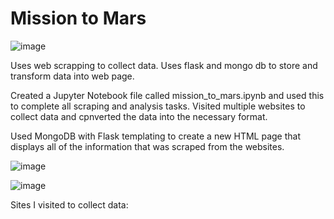 # Mission to Mars



![image](https://wallpapercave.com/wp/wp2461878.jpg)


Uses web scrapping to collect data. Uses flask and mongo db to store and transform data into web page.

Created a Jupyter Notebook file called mission_to_mars.ipynb and used this to complete all scraping and analysis tasks. 
Visited multiple websites to collect data and cpnverted the data into the necessary format.

Used MongoDB with Flask templating to create a new HTML page that displays all of the information that was scraped from the websites.

![image](https://user-images.githubusercontent.com/78995175/134271634-46f841f9-f8a4-4a8c-bd2b-0f0564bcbbd6.png)

![image](https://user-images.githubusercontent.com/78995175/134271688-5ba6c8d1-9e9e-4bb4-9923-09166694d05e.png)

Sites I visited to collect data:

